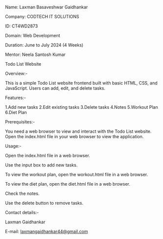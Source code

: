 Name: Laxman Basaveshwar Gaidhankar

Company: CODTECH IT SOLUTIONS

ID: CT4WD2873

Domain: Web Development

Duration: June to July 2024 (4 Weeks) 

Mentor: Neela Santosh Kumar

Todo List Website 

Overview:-

This is a simple Todo List website frontend built with basic HTML, CSS, and JavaScript. Users can add, edit, and delete tasks.

Features:-

1.Add new tasks
2.Edit existing tasks
3.Delete tasks
4.Notes
5.Workout Plan
6.Diet Plan

Prerequisites:-

You need a web browser to view and interact with the Todo List website. Open the index.html file in your web browser to view the application.

Usage:-

Open the index.html file in a web browser.

Use the input box to add new tasks.

To view the workout plan, open the workout.html file in a web browser.

To view the diet plan, open the diet.html file in a web browser.

Check the notes.

Use the delete button to remove tasks.

Contact details:-

Laxman Gaidhankar

E-mail: laxmangaidhankar44@gmail.com
